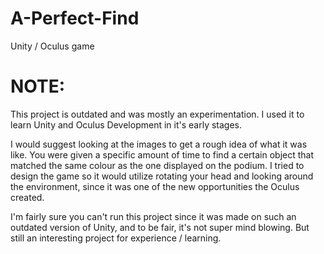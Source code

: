 # A-Perfect-Find
Unity / Oculus game

# NOTE:
This project is outdated and was mostly an experimentation. I used it to learn Unity and Oculus Development in it's early stages.

I would suggest looking at the images to get a rough idea of what it was like. You were given a specific amount of time to find a certain object that matched the same colour as the one displayed on the podium. I tried to design the game so it would utilize rotating your head and looking around the environment, since it was one of the new opportunities the Oculus created.

I'm fairly sure you can't run this project since it was made on such an outdated version of Unity, and to be fair, it's not super mind blowing. But still an interesting project for experience / learning.
